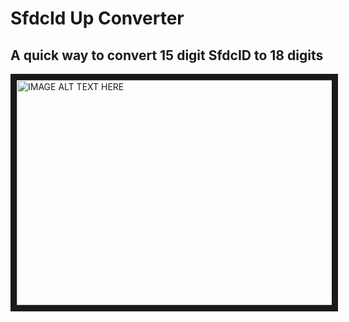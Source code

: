 # SfdcId Up Converter
## A quick way to convert 15 digit SfdcID to 18 digits

<a href="https://www.youtube.com/watch?v=1xwd9WkcG10
" target="_blank"><img src="http://img.youtube.com/vi/1xwd9WkcG10/0.jpg" 
alt="IMAGE ALT TEXT HERE" width="720" height="360" border="10" /></a>
